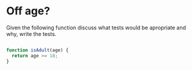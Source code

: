 # Off age?

Given the following function discuss what tests would be apropriate and why, write the tests.

```JavaScript

function isAdult(age) {
  return age >= 18;
}

```

